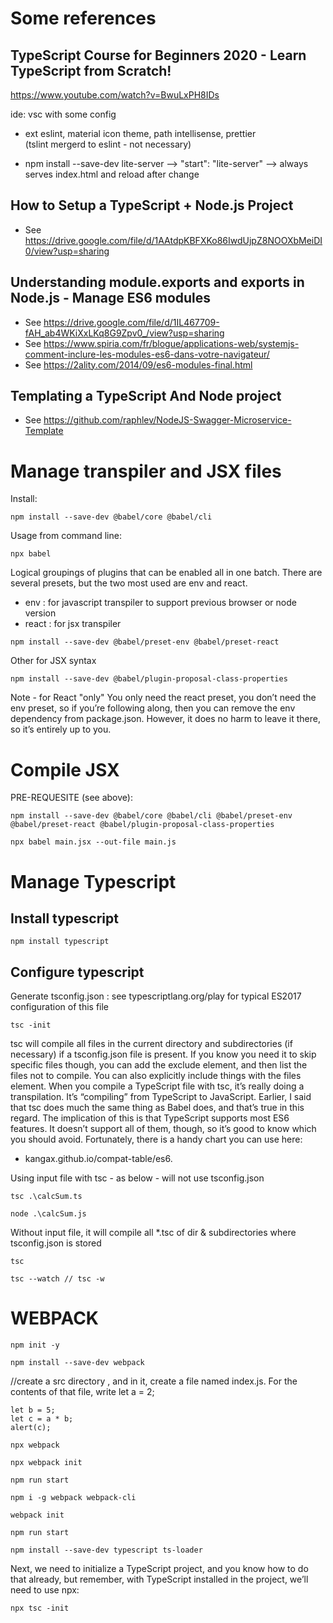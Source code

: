 # Some references

## TypeScript Course for Beginners 2020 - Learn TypeScript from Scratch!
https://www.youtube.com/watch?v=BwuLxPH8IDs

ide: vsc with some config
- ext eslint, material icon theme, path intellisense, prettier  
(tslint mergerd to eslint - not necessary)

- npm install --save-dev lite-server  --> "start": "lite-server"  --> always serves index.html and reload after change

## How to Setup a TypeScript + Node.js Project

- See https://drive.google.com/file/d/1AAtdpKBFXKo86IwdUjpZ8NOOXbMeiDI0/view?usp=sharing

## Understanding module.exports and exports in Node.js - Manage ES6 modules

- See https://drive.google.com/file/d/1IL467709-fAH_ab4WKiXxLKq8G9Zpv0_/view?usp=sharing
- See https://www.spiria.com/fr/blogue/applications-web/systemjs-comment-inclure-les-modules-es6-dans-votre-navigateur/
- See https://2ality.com/2014/09/es6-modules-final.html

## Templating a TypeScript And Node project 

- See https://github.com/raphlev/NodeJS-Swagger-Microservice-Template

# Manage transpiler and JSX files

Install: 

```npm install --save-dev @babel/core @babel/cli```

Usage from command line: 

```npx babel```

Logical groupings of plugins that can be enabled all in one batch. 
There are several presets, but the two most used are env and react.
- env : for javascript transpiler to support previous browser or node version
- react : for jsx transpiler

```npm install --save-dev @babel/preset-env @babel/preset-react```

Other for JSX syntax

```npm install --save-dev @babel/plugin-proposal-class-properties```

Note - for React "only" You only need the react preset, you don’t need the env preset, so if you’re following
along, then you can remove the env dependency from package.json. However, it does
no harm to leave it there, so it’s entirely up to you.

# Compile JSX

PRE-REQUESITE (see above): 

```npm install --save-dev @babel/core @babel/cli @babel/preset-env @babel/preset-react @babel/plugin-proposal-class-properties```

```npx babel main.jsx --out-file main.js```

# Manage Typescript

## Install typescript

```npm install typescript```

## Configure typescript

Generate tsconfig.json : see typescriptlang.org/play for typical ES2017 configuration of this file

```tsc -init```

tsc will compile all files in the current directory and subdirectories (if necessary) if a tsconfig.json file is present. If you know you need it to skip specific files though, you can add the exclude element, and then list the files not to compile. You can also explicitly include things with the files element. When you compile a TypeScript file with tsc, it’s really doing a transpilation. It’s “compiling” from TypeScript to JavaScript. Earlier, I said that tsc does much the same thing as Babel does, and that’s true in this regard. The implication of this is that TypeScript supports most ES6 features. It doesn’t support all of them, though, so it’s good to know which you should avoid. Fortunately, there is a handy chart you can use here: 
- kangax.github.io/compat-table/es6.

Using input file with tsc - as below - will not use tsconfig.json

```tsc .\calcSum.ts```

```node .\calcSum.js```

Without input file, it will compile all *.tsc of dir & subdirectories where tsconfig.json is stored

```tsc```

```tsc --watch // tsc -w```


# WEBPACK

```npm init -y```

```npm install --save-dev webpack```

//create a src directory , and in it, create a file named index.js. For the contents of that file, write let a = 2; 

```
let b = 5; 
let c = a * b; 
alert(c);
```

```npx webpack```

```npx webpack init```

```npm run start```


```npm i -g webpack webpack-cli```

```webpack init```

```npm run start```


```npm install --save-dev typescript ts-loader```

Next, we need to initialize a TypeScript project, and you know how to do that already, but remember, with TypeScript installed in the project, we’ll need to use npx: 

```npx tsc -init```
